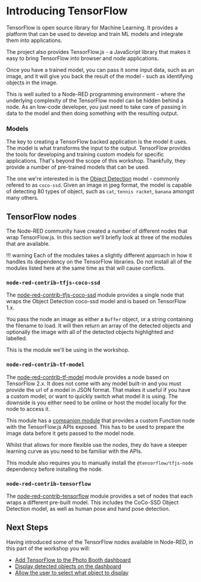 # Introducing TensorFlow

TensorFlow is open source library for Machine Learning. It provides a platform
that can be used to develop and train ML models and integrate them into applications.

The project also provides TensorFlow.js - a JavaScript library that makes it
easy to bring TensorFlow into browser and node applications.

Once you have a trained model, you can pass it some input data, such as an image,
and it will give you back the result of the model - such as identifying objects
in the image.

This is well suited to a Node-RED programming environment - where the underlying
complexity of the TensorFlow model can be hidden behind a node. As an low-code
developer, you just need to take care of passing in data to the model and then
doing something with the resulting output.

### Models

The key to creating a TensorFlow backed application is the model it uses. The model
is what transforms the input to the output. TensorFlow provides the tools for
developing and training custom models for specific applications. That's beyond the
scope of this workshop. Thankfully, they provide a number of pre-trained models
that can be used.

The one we're interested in is the [Object Detection](https://github.com/tensorflow/models/blob/master/research/object_detection/README.md) model - commonly refered to as `coco-ssd`.
Given an image in jpeg format, the model is capable of detecting 80 types of object, such as
`cat`, `tennis racket`, `banana` amongst many others.


## TensorFlow nodes

The Node-RED community have created a number of different nodes that wrap
TensorFlow.js. In this section we'll briefly look at three of the modules that are
available.

!!! warning
    Each of the modules takes a slightly different approach in how it handles its
    dependency on the TensorFlow libraries. Do not install all of the modules
    listed here at the same time as that will cause conflicts.



### `node-red-contrib-tfjs-coco-ssd`

The [node-red-contrib-tfjs-coco-ssd](https://flows.nodered.org/node/node-red-contrib-tfjs-coco-ssd) module provides a single node that wraps the Object Detection coco-ssd
model and is based on TensorFlow 1.x.

You pass the node an image as either a `Buffer` object, or a string containing the
filename to load. It will then return an array of the detected objects and optionally
the image with all of the detected objects highlighted and labelled.

This is the module we'll be using in the workshop.


### `node-red-contrib-tf-model`

The [node-red-contrib-tf-model](https://flows.nodered.org/node/node-red-contrib-tf-model)
module provides a node based on TensorFlow 2.x. It does not come with any model
built-in and you must provide the url of a model in JSON format. That makes it
useful if you have a custom model, or want to quickly switch what model it is using.
The downside is you either need to be online or host the model locally for the node
to access it.

This module has a [companion module](https://flows.nodered.org/node/node-red-contrib-tf-function)
that provides a custom Function node with the TensorFlow.js APIs exposed. This
has to be used to prepare the image data before it gets passed to the model node.

Whilst that allows for more flexible use the nodes, they do have a steeper
learning curve as you need to be familiar with the APIs.

This module also requires you to manually install the `@tensorflow/tfjs-node`
dependency before installing the node.

### `node-red-contrib-tensorflow`

The [node-red-contrib-tensorflow](https://flows.nodered.org/node/node-red-contrib-tensorflow)
module provides a set of nodes that each wraps a different pre-built model.
This includes the CoCo-SSD Object Detection model, as well as human pose and hand
pose detection.

## Next Steps

Having introduced some of the TensorFlow nodes available in Node-RED,
in this part of the workshop you will:

  - [Add TensorFlow to the Photo Booth dashboard](adding-tf.md)
  - [Display detected objects on the dashboard](display-objects.md)
  - [Allow the user to select what object to display](select-objects.md)
